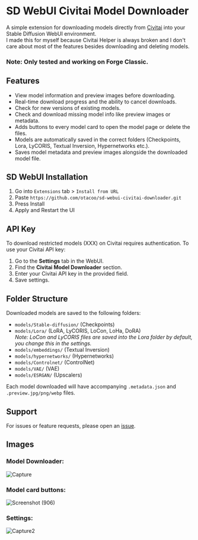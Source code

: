 # SD WebUI Civitai Model Downloader

A simple extension for downloading models directly from [Civitai](https://civitai.com) into your Stable Diffusion WebUI environment.\
I made this for myself because Civitai Helper is always broken and I don't care about most of the features besides downloading and deleting models.

### Note: Only tested and working on Forge Classic.


## Features

- View model information and preview images before downloading.
- Real-time download progress and the ability to cancel downloads.
- Check for new versions of existing models.
- Check and download missing model info like preview images or metadata.
- Adds buttons to every model card to open the model page or delete the files.
- Models are automatically saved in the correct folders (Checkpoints, Lora, LyCORIS, Textual Inversion, Hypernetworks etc.).
- Saves model metadata and preview images alongside the downloaded model file.

## SD WebUI Installation

1. Go into `Extensions` tab > `Install from URL`
2. Paste `https://github.com/otacoo/sd-webui-civitai-downloader.git`
3. Press Install
4. Apply and Restart the UI

## API Key

To download restricted models (XXX) on Civitai requires authentication. To use your Civitai API key:

1. Go to the **Settings** tab in the WebUI.
2. Find the **Civitai Model Downloader** section.
3. Enter your Civitai API key in the provided field.
4. Save settings.

## Folder Structure

Downloaded models are saved to the following folders:

- `models/Stable-diffusion/` (Checkpoints)
- `models/Lora/` (LoRA, LyCORIS, LoCon, LoHa, DoRA)\
  *Note: LoCon and LyCORIS files are saved into the Lora folder by default, you change this in the settings.*
- `models/embeddings/` (Textual Inversion)
- `models/hypernetworks/` (Hypernetworks)
- `models/Controlnet/` (ControlNet)
- `models/VAE/` (VAE)
- `models/ESRGAN/` (Upscalers)

Each model downloaded will have accompanying `.metadata.json` and `.preview.jpg/png/webp` files.

## Support

For issues or feature requests, please open an [issue](https://github.com/otacoo/sd-webui-civitai-downloader/issues).

## Images

### Model Downloader:
![Capture](https://github.com/user-attachments/assets/92d3aec3-4193-4daa-80a0-a204fa4040e3)


### Model card buttons:
![Screenshot (906)](https://github.com/user-attachments/assets/09ed8996-a622-41f6-b53c-813a7d7be5e5)

### Settings:
![Capture2](https://github.com/user-attachments/assets/798e0e4a-744d-4876-80ed-59bdbbc09240)

